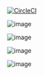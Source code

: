 [![CircleCI](https://dl.circleci.com/status-badge/img/gh/sandroda9/marcowinistoerferunittest/tree/main.svg?style=svg)](https://dl.circleci.com/status-badge/redirect/gh/sandroda9/marcowinistoerferunittest/tree/main)

![image](https://github.com/user-attachments/assets/c4bb8b42-4827-4f0c-8929-e1e3d8a5e81c)


![image](https://github.com/user-attachments/assets/ab52b924-70d4-43b1-ae9a-d9a35472d07e)


![image](https://github.com/user-attachments/assets/1997a95e-e74e-4af0-956d-dbcfac174e00)

![image](https://github.com/user-attachments/assets/f34f0457-9123-464b-9b14-805f7097251d)
